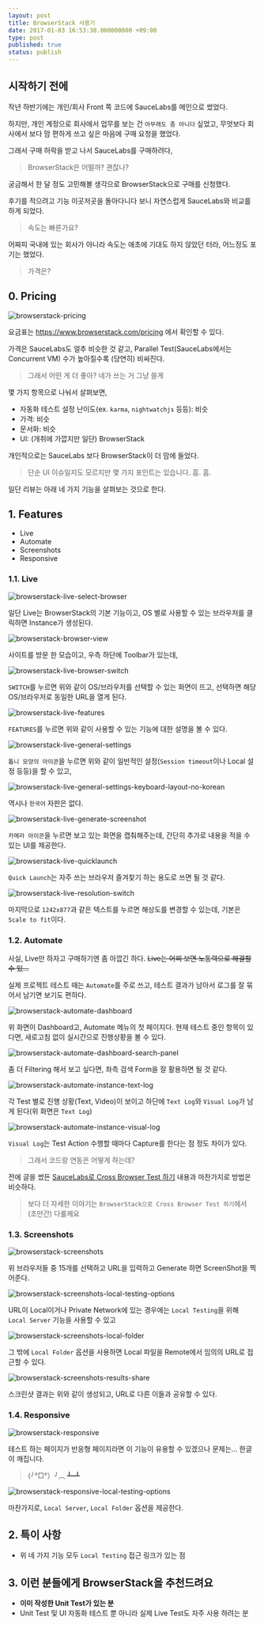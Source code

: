 ```yaml
---
layout: post
title: BrowserStack 사용기
date: 2017-01-03 16:53:38.000000000 +09:00
type: post
published: true
status: publish
---
```


## 시작하기 전에

작년 하반기에는 개인/회사 Front 쪽 코드에 SauceLabs를 메인으로 썼었다.

하지만, 개인 계정으로 회사에서 업무를 보는 건 `아무래도 좀 아니다` 싶었고, 무엇보다 회사에서 보다 맘 편하게 쓰고 싶은 마음에 구매 요청을 했었다.

그래서 구매 허락을 받고 나서 SauceLabs를 구매하려다,

> BrowserStack은 어떨까? 괜찮나?

궁금해서 한 달 정도 고민해볼 생각으로 BrowserStack으로 구매를 신청했다.

후기를 적으려고 기능 이곳저곳을 돌아다니다 보니 자연스럽게 SauceLabs와 비교를 하게 되었다.

> 속도는 빠른가요?

어짜피 국내에 있는 회사가 아니라 속도는 애초에 기대도 하지 않았던 터라, 어느정도 포기는 했었다.

> 가격은?

## 0. Pricing

![browserstack-pricing](/images/2017/01/03/browserstack-pricing.png)

요금표는 https://www.browserstack.com/pricing 에서 확인할 수 있다.

가격은 SauceLabs도 얼추 비슷한 것 같고, Parallel Test(SauceLabs에서는 Concurrent VM) 수가 높아질수록 (당연히) 비싸진다.

> 그래서 어떤 게 더 좋아? 네가 쓰는 거 그냥 쓸게

몇 가지 항목으로 나눠서 살펴보면,

- 자동화 테스트 설정 난이도(ex. `karma`, `nightwatchjs` 등등): 비슷
- 가격: 비슷
- 문서화: 비슷
- UI: (개취에 가깝지만 일단) BrowserStack

개인적으로는 SauceLabs 보다 BrowserStack이 더 맘에 들었다.

> 단순 UI 이슈일지도 모르지만 몇 가지 포인트는 있습니다. 흠. 흠.

일단 리뷰는 아래 네 가지 기능을 살펴보는 것으로 한다.

## 1. Features
- Live
- Automate
- Screenshots
- Responsive

### 1.1. Live

![browserstack-live-select-browser](/images/2017/01/03/browserstack-live-select-browser.png)

일단 Live는 BrowserStack의 기본 기능이고, OS 별로 사용할 수 있는 브라우저를 클릭하면 Instance가 생성된다.

![browserstack-browser-view](/images/2017/01/03/browserstack-browser-view.png)

사이트를 방문 한 모습이고, 우측 하단에 Toolbar가 있는데,

![browserstack-live-browser-switch](/images/2017/01/03/browserstack-live-browser-switch.png)

`SWITCH`를 누르면 위와 같이 OS/브라우저를 선택할 수 있는 화면이 뜨고, 선택하면 해당 OS/브라우저로 동일한 URL을 열게 된다.

![browserstack-live-features](/images/2017/01/03/browserstack-live-features.png)

`FEATURES`를 누르면 위와 같이 사용할 수 있는 기능에 대한 설명을 볼 수 있다.

![browserstack-live-general-settings](/images/2017/01/03/browserstack-live-general-settings.png)

`톱니 모양의 아이콘`을 누르면 위와 같이 일반적인 설정(`Session timeout`이나 Local 설정 등등)을 할 수 있고,

![browserstack-live-general-settings-keyboard-layout-no-korean](/images/2017/01/03/browserstack-live-general-settings-keyboard-layout-no-korean.png)

역시나 `한국어` 자판은 없다.

![browserstack-live-generate-screenshot](/images/2017/01/03/browserstack-live-generate-screenshot.png)

`카메라 아이콘`을 누르면 보고 있는 화면을 캡춰해주는데, 간단히 추가로 내용을 적을 수 있는 UI를 제공한다.

![browserstack-live-quicklaunch](/images/2017/01/03/browserstack-live-quicklaunch.png)

`Quick Launch`는 자주 쓰는 브라우저 즐겨찾기 하는 용도로 쓰면 될 것 같다.

![browserstack-live-resolution-switch](/images/2017/01/03/browserstack-live-resolution-switch.png)

마지막으로 `1242x877`과 같은 텍스트를 누르면 해상도를 변경할 수 있는데, 기본은 `Scale to fit`이다.

### 1.2. Automate
사실, Live만 하자고 구매하기엔 좀 아깝긴 하다. ~~Live는 어찌 보면 노동력으로 해결할 수 있...~~

실제 프로젝트 테스트 때는 `Automate`를 주로 쓰고, 테스트 결과가 남아서 로그를 잘 묶어서 남기면 보기도 편하다.

![browserstack-automate-dashboard](/images/2017/01/03/browserstack-automate-dashboard.png)

위 화면이 Dashboard고, Automate 메뉴의 첫 페이지다. 현재 테스트 중인 항목이 있다면, 새로고침 없이 실시간으로 진행상황을 볼 수 있다.

![browserstack-automate-dashboard-search-panel](/images/2017/01/03/browserstack-automate-dashboard-search-panel.png)

좀 더 Filtering 해서 보고 싶다면, 좌측 검색 Form을 잘 활용하면 될 것 같다.

![browserstack-automate-instance-text-log](/images/2017/01/03/browserstack-automate-instance-text-log.png)

각 Test 별로 진행 상황(Text, Video)이 보이고 하단에 `Text Log`와 `Visual Log`가 남게 된다(위 화면은 `Text Log`)

![browserstack-automate-instance-visual-log](/images/2017/01/03/browserstack-automate-instance-visual-log.png)

`Visual Log`는 Test Action 수행할 때마다 Capture를 한다는 점 정도 차이가 있다.

> 그래서 코드랑 연동은 어떻게 하는데?

전에 글을 썼든 [SauceLabs로 Cross Browser Test 하기](https://kyungw00k.github.io/2016/09/05/SauceLabs%EB%A1%9C-cross-browser-test-%ED%95%98%EA%B8%B0/) 내용과 마찬가지로 방법은 비슷하다.

> 보다 더 자세한 이야기는 `BrowserStack으로 Cross Browser Test 하기`에서 (조만간) 다룰께요

### 1.3. Screenshots
![browserstack-screenshots](/images/2017/01/03/browserstack-screenshots.png)

위 브라우저들 중 15개를 선택하고 URL을 입력하고 Generate 하면 ScreenShot을 찍어준다.

![browserstack-screenshots-local-testing-options](/images/2017/01/03/browserstack-screenshots-local-testing-options.png)

URL이 Local이거나 Private Network에 있는 경우에는 `Local Testing`을 위해 `Local Server` 기능을 사용할 수 있고

![browserstack-screenshots-local-folder](/images/2017/01/03/browserstack-screenshots-local-folder.png)

그 밖에 `Local Folder` 옵션을 사용하면 Local 파일을 Remote에서 임의의 URL로 접근할 수 있다.

![browserstack-screenshots-results-share](/images/2017/01/03/browserstack-screenshots-results-share.png)

스크린샷 결과는 위와 같이 생성되고, URL로 다른 이들과 공유할 수 있다.

### 1.4. Responsive
![browserstack-responsive](/images/2017/01/03/browserstack-responsive.png)

테스트 하는 페이지가 반응형 페이지라면 이 기능이 유용할 수 있겠으나 문제는... 한글이 깨집니다.

> (╯°□°）╯︵ ┻━┻

![browserstack-responsive-local-testing-options](/images/2017/01/03/browserstack-responsive-local-testing-options.png)

마찬가지로, `Local Server`, `Local Folder` 옵션을 제공한다.

## 2. 특이 사항
- 위 네 가지 기능 모두 `Local Testing` 접근 링크가 있는 점

## 3. 이런 분들에게 BrowserStack을 추천드려요
- **이미 작성한 Unit Test가 있는 분**
- Unit Test 및 UI 자동화 테스트 뿐 아니라 실제 Live Test도 자주 사용 하려는 분
